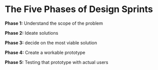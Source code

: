 # The Five Phases of Design Sprints

**Phase 1:** Understand the scope of the problem

**Phase 2:** Ideate solutions

**Phase 3:** decide on the most viable solution

**Phase 4:** Create a workable prototype

**Phase 5:** Testing that prototype with actual users
